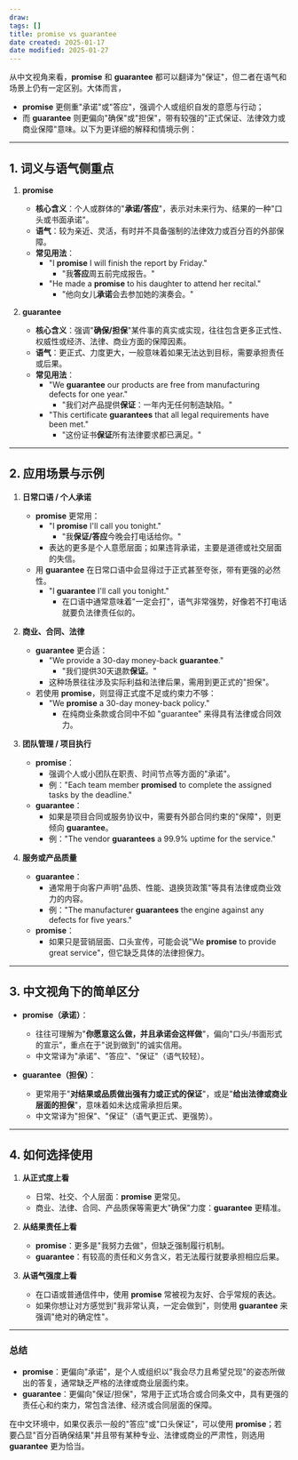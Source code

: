 ```yaml
---
draw:
tags: []
title: promise vs guarantee
date created: 2025-01-17
date modified: 2025-01-27
---
```


从中文视角来看，**promise** 和 **guarantee** 都可以翻译为"保证"，但二者在语气和场景上仍有一定区别。大体而言，

- **promise** 更侧重"承诺"或"答应"，强调个人或组织自发的意愿与行动；
- 而 **guarantee** 则更偏向"确保"或"担保"，带有较强的"正式保证、法律效力或商业保障"意味。以下为更详细的解释和情境示例：

---

## 1. 词义与语气侧重点

1. **promise**
    
    - **核心含义**：个人或群体的"**承诺/答应**"，表示对未来行为、结果的一种"口头或书面承诺"。
    - **语气**：较为亲近、灵活，有时并不具备强制的法律效力或百分百的外部保障。
    - **常见用法**：
        - "I **promise** I will finish the report by Friday."
            - "我**答应**周五前完成报告。"
        - "He made a **promise** to his daughter to attend her recital."
            - "他向女儿**承诺**会去参加她的演奏会。"
2. **guarantee**
    
    - **核心含义**：强调"**确保/担保**"某件事的真实或实现，往往包含更多正式性、权威性或经济、法律、商业方面的保障因素。
    - **语气**：更正式、力度更大，一般意味着如果无法达到目标，需要承担责任或后果。
    - **常见用法**：
        - "We **guarantee** our products are free from manufacturing defects for one year."
            - "我们对产品提供**保证**：一年内无任何制造缺陷。"
        - "This certificate **guarantees** that all legal requirements have been met."
            - "这份证书**保证**所有法律要求都已满足。"

---

## 2. 应用场景与示例

1. **日常口语 / 个人承诺**
    
    - **promise** 更常用：
        - "I **promise** I'll call you tonight."
            - "我**保证/答应**今晚会打电话给你。"
        - 表达的更多是个人意愿层面；如果违背承诺，主要是道德或社交层面的失信。
    - 用 **guarantee** 在日常口语中会显得过于正式甚至夸张，带有更强的必然性。
        - "I **guarantee** I'll call you tonight."
            - 在口语中通常意味着"一定会打"，语气非常强势，好像若不打电话就要负法律责任似的。
2. **商业、合同、法律**
    
    - **guarantee** 更合适：
        - "We provide a 30-day money-back **guarantee**."
            - "我们提供30天退款**保证**。"
        - 这种场景往往涉及实际利益和法律后果，需用到更正式的"担保"。
    - 若使用 **promise**，则显得正式度不足或约束力不够：
        - "We **promise** a 30-day money-back policy."
            - 在纯商业条款或合同中不如 "guarantee" 来得具有法律或合同效力。
3. **团队管理 / 项目执行**
    
    - **promise**：
        - 强调个人或小团队在职责、时间节点等方面的"承诺"。
        - 例："Each team member **promised** to complete the assigned tasks by the deadline."
    - **guarantee**：
        - 如果是项目合同或服务协议中，需要有外部合同约束的"保障"，则更倾向 **guarantee**。
        - 例："The vendor **guarantees** a 99.9% uptime for the service."
4. **服务或产品质量**
    
    - **guarantee**：
        - 通常用于向客户声明"品质、性能、退换货政策"等具有法律或商业效力的内容。
        - 例："The manufacturer **guarantees** the engine against any defects for five years."
    - **promise**：
        - 如果只是营销层面、口头宣传，可能会说"We **promise** to provide great service"，但它缺乏具体的法律担保力。

---

## 3. 中文视角下的简单区分

- **promise（承诺）**：
    
    - 往往可理解为"**你愿意这么做，并且承诺会这样做**"，偏向"口头/书面形式的宣示"，重点在于"说到做到"的诚实信用。
    - 中文常译为"承诺"、"答应"、"保证"（语气较轻）。
- **guarantee（担保）**：
    
    - 更常用于"**对结果或品质做出强有力或正式的保证**"，或是"**给出法律或商业层面的担保**"，意味着如未达成需承担后果。
    - 中文常译为"担保"、"保证"（语气更正式、更强势）。

---

## 4. 如何选择使用

1. **从正式度上看**
    
    - 日常、社交、个人层面：**promise** 更常见。
    - 商业、法律、合同、产品质保等需更大"确保"力度：**guarantee** 更精准。
2. **从结果责任上看**
    
    - **promise**：更多是"我努力去做"，但缺乏强制履行机制。
    - **guarantee**：有较高的责任和义务含义，若无法履行就要承担相应后果。
3. **从语气强度上看**
    
    - 在口语或普通信件中，使用 **promise** 常被视为友好、合乎常规的表达。
    - 如果你想让对方感觉到"我非常认真，一定会做到"，则使用 **guarantee** 来强调"绝对的确定性"。

---

### 总结

- **promise**：更偏向"承诺"，是个人或组织以"我会尽力且希望兑现"的姿态所做出的答复，通常缺乏严格的法律或商业层面约束。
- **guarantee**：更偏向"保证/担保"，常用于正式场合或合同条文中，具有更强的责任心和约束力，常包含法律、经济或合同层面的保障。

在中文环境中，如果仅表示一般的"答应"或"口头保证"，可以使用 **promise**；若要凸显"百分百确保结果"并且带有某种专业、法律或商业的严肃性，则选用 **guarantee** 更为恰当。
